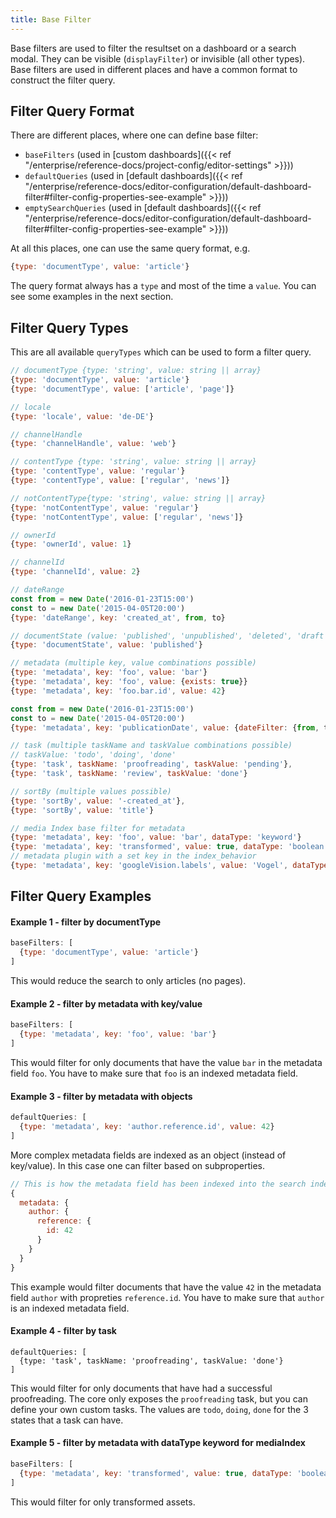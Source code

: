 ```yaml
---
title: Base Filter
---
```


Base filters are used to filter the resultset on a dashboard or a search modal.
They can be visible (`displayFilter`) or invisible (all other types).
Base filters are used in different places and have a common format to construct the filter query.

## Filter Query Format

There are different places, where one can define base filter:
- `baseFilters` (used in [custom dashboards]({{< ref "/enterprise/reference-docs/project-config/editor-settings" >}}))
- `defaultQueries` (used in [default dashboards]({{< ref "/enterprise/reference-docs/editor-configuration/default-dashboard-filter#filter-config-properties-see-example" >}}))
- `emptySearchQueries` (used in [default dashboards]({{< ref "/enterprise/reference-docs/editor-configuration/default-dashboard-filter#filter-config-properties-see-example" >}}))

At all this places, one can use the same query format, e.g.

```js
{type: 'documentType', value: 'article'}
```

The query format always has a `type` and most of the time a `value`. You can see some examples in the next section.

## Filter Query Types

This are all available `queryTypes` which can be used to form a filter query.

```js
// documentType {type: 'string', value: string || array}
{type: 'documentType', value: 'article'}
{type: 'documentType', value: ['article', 'page']}

// locale
{type: 'locale', value: 'de-DE'}

// channelHandle
{type: 'channelHandle', value: 'web'}

// contentType {type: 'string', value: string || array}
{type: 'contentType', value: 'regular'}
{type: 'contentType', value: ['regular', 'news']}

// notContentType{type: 'string', value: string || array}
{type: 'notContentType', value: 'regular'}
{type: 'notContentType', value: ['regular', 'news']}

// ownerId
{type: 'ownerId', value: 1}

// channelId
{type: 'channelId', value: 2}

// dateRange
const from = new Date('2016-01-23T15:00')
const to = new Date('2015-04-05T20:00')
{type: 'dateRange', key: 'created_at', from, to}

// documentState (value: 'published', 'unpublished', 'deleted', 'draft', 'publishedWithDraft')
{type: 'documentState', value: 'published'}

// metadata (multiple key, value combinations possible)
{type: 'metadata', key: 'foo', value: 'bar'}
{type: 'metadata', key: 'foo', value: {exists: true}}
{type: 'metadata', key: 'foo.bar.id', value: 42}

const from = new Date('2016-01-23T15:00')
const to = new Date('2015-04-05T20:00')
{type: 'metadata', key: 'publicationDate', value: {dateFilter: {from, to}}}

// task (multiple taskName and taskValue combinations possible)
// taskValue: 'todo', 'doing', 'done'
{type: 'task', taskName: 'proofreading', taskValue: 'pending'},
{type: 'task', taskName: 'review', taskValue: 'done'}

// sortBy (multiple values possible)
{type: 'sortBy', value: '-created_at'},
{type: 'sortBy', value: 'title'}

// media Index base filter for metadata
{type: 'metadata', key: 'foo', value: 'bar', dataType: 'keyword'}
{type: 'metadata', key: 'transformed', value: true, dataType: 'boolean'}
// metadata plugin with a set key in the index_behavior
{type: 'metadata', key: 'googleVision.labels', value: 'Vogel', dataType: 'keyword'}
```


## Filter Query Examples

#### Example 1 - filter by documentType
```js
baseFilters: [
  {type: 'documentType', value: 'article'}
]
```

This would reduce the search to only articles (no pages).


#### Example 2 - filter by metadata with key/value
```js
baseFilters: [
  {type: 'metadata', key: 'foo', value: 'bar'}
]
```

This would filter for only documents that have the value `bar` in the metadata field `foo`. You have to make sure that `foo` is an indexed metadata field.

#### Example 3 - filter by metadata with objects
```js
defaultQueries: [
  {type: 'metadata', key: 'author.reference.id', value: 42}
]
```

More complex metadata fields are indexed as an object (instead of key/value). In this case one can filter based on subproperties.

```js
// This is how the metadata field has been indexed into the search index
{
  metadata: {
    author: {
      reference: {
        id: 42
      }
    }
  }
}
```

This example would filter documents that have the value `42` in the metadata field `author` with propreties `reference.id`. You have to make sure that `author` is an indexed metadata field.


#### Example 4 - filter by task
```
defaultQueries: [
  {type: 'task', taskName: 'proofreading', taskValue: 'done'}
]
```

This would filter for only documents that have had a successful proofreading. The core only exposes the `proofreading` task, but you can define your own custom tasks. The values are `todo`, `doing`, `done` for the 3 states that a task can have.


#### Example 5 - filter by metadata with dataType keyword for mediaIndex
```js
baseFilters: [
  {type: 'metadata', key: 'transformed', value: true, dataType: 'boolean'}
]
```

This would filter for only transformed assets.

